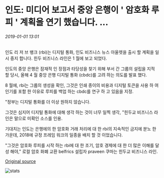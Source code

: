 # 인도: 미디어 보고서 중앙 은행이 ' 암호화 루피 ' 계획을 연기 했습니다. ...

###### 2019-01-01 13:01

인도 리 저 브 뱅크 (rbi)는 디지털 통화, 인도 비즈니스 뉴스 아울렛을 출시 할 계획을 일시 중지 합니다. 힌두 비즈니스 라인은 1 월에 보고 되었다.

인도의 중앙 은행은 잠재적 인 장점과 타당성을 찾기 위해 부서 간 그룹의 설립을 지적 할 당시, 올해 4 월 중앙 은행 디지털 통화 (cbdc)를 고려 하는 의도를 발표 했다.

8 월에, rbi는 그룹의 생성을 확인, 그것은 인쇄 종이의 비용과 디지털 토큰을 사용 하 여 인기를 포함 한 이유로 루피를 백업 하는 cbdc를 연구 하 고 있음을 지정.

"정부는 디지털 통화를 더 이상 원하지 않습니다.

그것은 심지어 디지털 통화에 대해 생각 하는 것이 너무 일찍 생각, "힌두교 비즈니스 라인은 말으로 미확인 소스를 인용.

기대치는 인도는 은행에의 한 암호화 거래 처리에 대 한 rbi의 지속적인 금지에 분노 한 가운데, 2018에 규정 프레임 워크의 일종을 배치 할 것 이었습니다.

"그것은 암호화 루피를 시작 하는 rbi에 대 한 조기, 암호 경제에 대 한 더 많은 이해를 달성 해야," 로컬 암호 화폐 교환 belfrics 설립자 praveen 쿠마는 힌두교 비즈니스 라인.

[Original source](https://cointelegraph.com/news/india-media-reports-central-bank-has-postponed-crypto-rupee-plans)

![stats](https://c.statcounter.com/11760860/0/a89fa40b/1/ "stats")